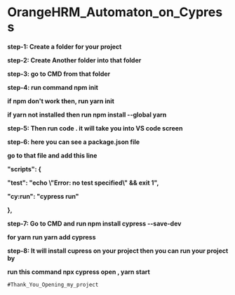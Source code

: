 # OrangeHRM_Automaton_on_Cypress

<b><p>step-1: Create a folder for your project </p>
<p>step-2: Create Another folder into that folder</p>
<p>step-3: go to CMD from that folder</p>
<p>step-4: run command npm init</p>
      <p>      if npm don't work then, run yarn init</p>
      <p>      if yarn not installed then run npm install --global yarn</p>
<p>step-5: Then run code . it will take you into VS code screen </p>
<p>step-6: here you can see a package.json file </p>
     <p>       go to that file and add this line </p>
    <p>       "scripts": {</p>
     <p>      "test": "echo \"Error: no test specified\" && exit 1",</p>
     <p>      "cy:run": "cypress run"</p>
    <p>         },</p>
<p>step-7: Go to CMD and run npm install cypress --save-dev </p>
      <p>      for yarn run yarn add cypress</p>
<p>step-8: It will install cupress on your project then you can run your project by </p>
    <p>       run this command npx cypress open , yarn start</p> </b>

    #Thank_You_Opening_my_project
